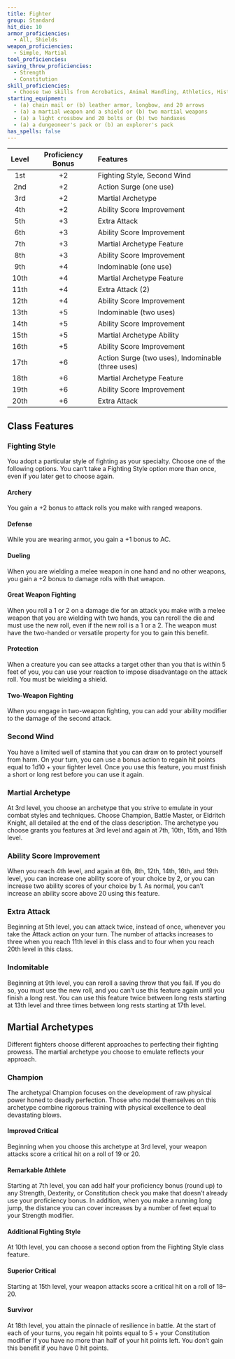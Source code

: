 ```yaml
---
title: Fighter
group: Standard
hit_die: 10
armor_proficiencies:
  - All, Shields
weapon_proficiencies:
  - Simple, Martial
tool_proficiencies:
saving_throw_proficiencies:
  - Strength
  - Constitution
skill_proficiencies:
  - Choose two skills from Acrobatics, Animal Handling, Athletics, History, Insight, Intimidation, Perception, and Survival
starting_equipment:
  - (a) chain mail or (b) leather armor, longbow, and 20 arrows
  - (a) a martial weapon and a shield or (b) two martial weapons
  - (a)	a light crossbow and 20 bolts or (b) two handaxes
  - (a) a dungeoneer's pack or (b) an explorer's pack
has_spells: false
---
```


| Level | Proficiency Bonus | Features                                          |
|:-----:|:-----------------:|:--------------------------------------------------|
|  1st  |        +2         | Fighting Style, Second Wind                       |
|  2nd  |        +2         | Action Surge (one use)                            |
|  3rd  |        +2         | Martial Archetype                                 |
|  4th  |        +2         | Ability Score Improvement                         |
|  5th  |        +3         | Extra Attack                                      |
|  6th  |        +3         | Ability Score Improvement                         |
|  7th  |        +3         | Martial Archetype Feature                         |
|  8th  |        +3         | Ability Score Improvement                         |
|  9th  |        +4         | Indominable (one use)                             |
| 10th  |        +4         | Martial Archetype Feature                         |
| 11th  |        +4         | Extra Attack (2)                                  |
| 12th  |        +4         | Ability Score Improvement                         |
| 13th  |        +5         | Indominable (two uses)                            |
| 14th  |        +5         | Ability Score Improvement                         |
| 15th  |        +5         | Martial Archetype Ability                         |
| 16th  |        +5         | Ability Score Improvement                         |
| 17th  |        +6         | Action Surge (two uses), Indominable (three uses) |
| 18th  |        +6         | Martial Archetype Feature                         |
| 19th  |        +6         | Ability Score Improvement                         |
| 20th  |        +6         | Extra Attack                                      |

## Class Features

### Fighting Style

You adopt a particular style of fighting as your specialty. Choose one of the following options. You can’t take a Fighting Style option more than once, even if you later get to choose again.

#### Archery

You gain a +2 bonus to attack rolls you make with ranged weapons.

#### Defense

While you are wearing armor, you gain a +1 bonus to AC.

#### Dueling

When you are wielding a melee weapon in one hand and no other weapons, you gain a +2 bonus to damage rolls with that weapon.

#### Great Weapon Fighting

When you roll a 1 or 2 on a damage die for an attack you make with a melee weapon that you are wielding with two hands, you can reroll the die and must use the new roll, even if the new roll is a 1 or a 2. The weapon must have the two-handed or versatile property for you to gain this benefit.

#### Protection

When a creature you can see attacks a target other than you that is within 5 feet of you, you can use your reaction to impose disadvantage on the attack roll. You must be wielding a shield.

#### Two-Weapon Fighting

When you engage in two-weapon fighting, you can add your ability modifier to the damage of the second attack.

### Second Wind

You have a limited well of stamina that you can draw on to protect yourself from harm. On your turn, you can use a bonus action to regain hit points equal to 1d10 + your fighter level. Once you use this feature, you must finish a short or long rest before you can use it again.

### Martial Archetype

At 3rd level, you choose an archetype that you strive to emulate in your combat styles and techniques.  Choose Champion, Battle Master, or Eldritch Knight, all detailed at the end of the class description. The archetype you choose grants you features at 3rd level and again at 7th, 10th, 15th, and 18th level.

### Ability Score Improvement

When you reach 4th level, and again at 6th, 8th, 12th, 14th, 16th, and 19th level, you can increase one ability score of your choice by 2, or you can increase two ability scores of your choice by 1. As normal, you can’t increase an ability score above 20 using this feature.

### Extra Attack

Beginning at 5th level, you can attack twice, instead of once, whenever you take the Attack action on your turn.  The number of attacks increases to three when you reach 11th level in this class and to four when you reach 20th level in this class.

### Indomitable
Beginning at 9th level, you can reroll a saving throw that you fail. If you do so, you must use the new roll, and you can’t use this feature again until you finish a long rest.  You can use this feature twice between long rests starting at 13th level and three times between long rests starting at 17th level.

## Martial Archetypes

Different fighters choose different approaches to perfecting their fighting prowess. The martial archetype you choose to emulate reflects your approach.

### Champion

The archetypal Champion focuses on the development of raw physical power honed to deadly perfection. Those who model themselves on this archetype combine rigorous training with physical excellence to deal devastating blows.

#### Improved Critical

Beginning when you choose this archetype at 3rd level, your weapon attacks score a critical hit on a roll of 19 or 20.

#### Remarkable Athlete

Starting at 7th level, you can add half your proficiency bonus (round up) to any Strength, Dexterity, or Constitution check you make that doesn’t already use your proficiency bonus.  In addition, when you make a running long jump, the distance you can cover increases by a number of feet equal to your Strength modifier.

#### Additional Fighting Style

At 10th level, you can choose a second option from the Fighting Style class feature.

#### Superior Critical
Starting at 15th level, your weapon attacks score a critical hit on a roll of 18–20.

#### Survivor
At 18th level, you attain the pinnacle of resilience in battle. At the start of each of your turns, you regain hit points equal to 5 + your Constitution modifier if you have no more than half of your hit points left.  You don’t gain this benefit if you have 0 hit points.
